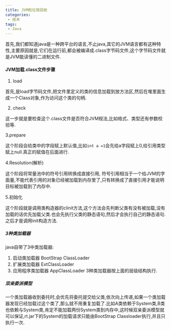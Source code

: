 ```yaml
---
title: JVM和垃圾回收
categories: 
 - 技术
tags:
 - Java
---
```



首先,我们都知道java是一种跨平台的语言,不止java,其它的JVM语言都有这种特性,主要原因就是,它们在运行前,都会被编译成.class字节码文件,这个字节码文件就是JVM能读懂的二进制文件.

#### JVM加载.class文件步骤
1. load
 
首先,是load字节码文件,把文件里定义的类的信息加载到放方法区,然后在堆里面生成一个Class对象,作为访问这个类的句柄.

2. check

这一步就是要检查这个.class文件是否符合JVM规法,比如格式、类型还有参数校验等.

3.prepare

这个阶段会给类中的字段赋上默认值,比如`int a =1`会先给a字段赋上0,给引用类型赋上null.真正的赋值在后面进行.

4.Resolution(解析)

这个阶段将常量池中的符号引用转换成直接引用,
符号引用相当于一个给JVM的字面量,不能代表引用的对象已经被加载到内存里了,只有转换成了直接引用才能说明目标被加载到了内存中.


5.初始化

这个阶段就是调用类构造器的clinit方法,这个方法会先判断父类有没有被加载,没有加载的话优先加载父类.也会先执行父类的静态语句,然后才会执行自己的静态语句.
之后才是调用init构造方法.


##### 3种类加载器
java自带了3中类加载器:
1. 启动类加载器 BootStrap ClassLoader
2. 扩展类加载器 ExtClassLoader
3. 应用程序类加载器 AppClassLoader
3种类加载器按上面的层级结构执行.

##### 双亲委派模型
一个类加载器收到委托时,会优先将委托提交给父类,依次向上传递,如果一个类加载器发现已经加载过这个类了,那么就不用重复加载了.比如A类依赖于System类,B类也依赖与System类,肯定不能加载两份System类到内存中,这时候双亲委派模型就可以保证,rt.jar下的System的加载请求只能由BootStrap Classloader执行,并且只执行一次.
